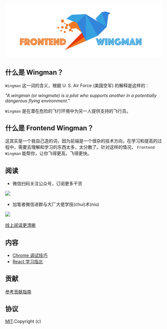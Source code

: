 <img src='./WINGMAN_HEAD_IMG.jpg' />

## 什么是  Wingman？

`Wingman` 这一词的含义，根据 U. S. Air Force (美国空军) 的解释是这样的：

*"A wingman (or wingmate) is a pilot who supports another in a potentially dangerous flying environment."*

`Wingman` 是在潜在危险的飞行环境中为另一人提供支持的飞行员。

## 什么是 Frontend Wingman？

这其实是一个我自己造的词，因为前端是一个很杂的技术方向，在学习和提高的过程中，需要去理解和学习的东西太多，太分散了。针对这样的情况， `Frontend Wingman` 能帮你，让你飞得更高，飞得更快。

## 阅读

* 微信扫码关注公众号，订阅更多干货

<img src="https://wingman-1300536089.cos.ap-shanghai.myqcloud.com/static/qrcode.gif" width="200px; " />

* 加笔者微信进群与大厂大佬学技(chui)术(niu)

<img src="https://wingman-1300536089.cos.ap-shanghai.myqcloud.com/static/WECHAT_QR_CODE.jpeg" width="200px; ">

[线上阅读更清晰](http://localhost:8080/)

## 内容

* [Chrome 调试技巧](./Chrome.README.md)
* [React 学习指北](./React.README.md)

## 贡献

[参考贡献指南](./Contribution.README.md)

## 协议

[MIT](LICENSE).Copyright (c)
